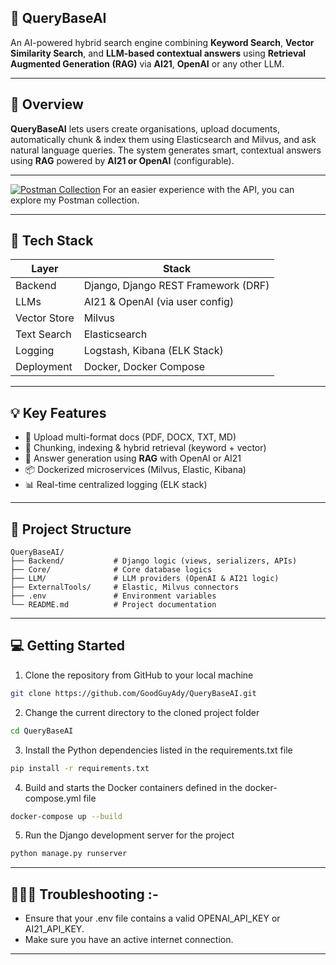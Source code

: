 ## 🚀 QueryBaseAI

An AI-powered hybrid search engine combining **Keyword Search**, **Vector Similarity Search**, and **LLM-based contextual answers** using **Retrieval Augmented Generation (RAG)** via **AI21**, **OpenAI** or any other LLM.

---

## 🧠 Overview

**QueryBaseAI** lets users create organisations, upload documents, automatically chunk & index them using Elasticsearch and Milvus, and ask natural language queries. The system generates smart, contextual answers using **RAG** powered by **AI21 or OpenAI** (configurable).

---

[![Postman Collection](https://img.shields.io/badge/Postman-Collection-a)](https://www.postman.com/blue-station-79898/workspace/querybaseai)
For an easier experience with the API, you can explore my Postman collection.

---

## 🔧 Tech Stack

| Layer         | Stack                                  |
|---------------|----------------------------------------|
| Backend       | Django, Django REST Framework (DRF)    |
| LLMs          | AI21 & OpenAI (via user config)        |
| Vector Store  | Milvus                                 |
| Text Search   | Elasticsearch                          |
| Logging       | Logstash, Kibana (ELK Stack)           |
| Deployment    | Docker, Docker Compose                 |

---

## 💡 Key Features

- 📄 Upload multi-format docs (PDF, DOCX, TXT, MD)
- 🔗 Chunking, indexing & hybrid retrieval (keyword + vector)
- 🧠 Answer generation using **RAG** with OpenAI or AI21
- 📦 Dockerized microservices (Milvus, Elastic, Kibana)
- 📊 Real-time centralized logging (ELK stack)

---

## 📁 Project Structure

```
QueryBaseAI/
├── Backend/           # Django logic (views, serializers, APIs)
├── Core/              # Core database logics
├── LLM/               # LLM providers (OpenAI & AI21 logic)
├── ExternalTools/     # Elastic, Milvus connectors
├── .env               # Environment variables
└── README.md          # Project documentation
```

---

## 💻 Getting Started

1. Clone the repository from GitHub to your local machine
```bash
git clone https://github.com/GoodGuyAdy/QueryBaseAI.git
```
2. Change the current directory to the cloned project folder
```bash
cd QueryBaseAI
```
3. Install the Python dependencies listed in the requirements.txt file
```bash
pip install -r requirements.txt
```
4. Build and starts the Docker containers defined in the docker-compose.yml file
```bash
docker-compose up --build
```
5. Run the Django development server for the project
```bash
python manage.py runserver
```

---

## 🧑🏻‍🔧 Troubleshooting :-
 
 - Ensure that your .env file contains a valid OPENAI_API_KEY or AI21_API_KEY.
 - Make sure you have an active internet connection.

---
